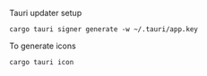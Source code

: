 
Tauri updater setup

```
cargo tauri signer generate -w ~/.tauri/app.key
```

To generate icons

```
cargo tauri icon
```